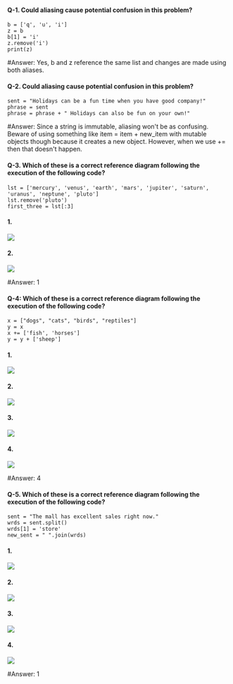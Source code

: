 ####  Q-1. Could aliasing cause potential confusion in this problem?
```
b = ['q', 'u', 'i']
z = b
b[1] = 'i'
z.remove('i')
print(z)
```
#Answer: Yes, b and z reference the same list and changes are made using both aliases.

#### Q-2. Could aliasing cause potential confusion in this problem?
```
sent = "Holidays can be a fun time when you have good company!"
phrase = sent
phrase = phrase + " Holidays can also be fun on your own!"
```
#Answer: Since a string is immutable, aliasing won't be as confusing. Beware of using something like item = item + new_item with mutable objects though because it creates a new object. However, when we use += then that doesn't happen.

#### Q-3. Which of these is a correct reference diagram following the execution of the following code?
```
lst = ['mercury', 'venus', 'earth', 'mars', 'jupiter', 'saturn', 'uranus', 'neptune', 'pluto']
lst.remove('pluto')
first_three = lst[:3]
```
#### 1. 
![](https://fopp.umsi.education/books/published/fopp/_images//week3a1_1.png)
#### 2. 
![](https://fopp.umsi.education/books/published/fopp/_images//week3a1_2.png)

#Answer: 1

#### Q-4:  Which of these is a correct reference diagram following the execution of the following code?
```
x = ["dogs", "cats", "birds", "reptiles"]
y = x
x += ['fish', 'horses']
y = y + ['sheep']
```
#### 1.
![](https://fopp.umsi.education/books/published/fopp/_images//week3a3_1.png)
#### 2.
![](https://fopp.umsi.education/books/published/fopp/_images//week3a3_2.png)
#### 3.
![](https://fopp.umsi.education/books/published/fopp/_images//week3a3_3.png)
#### 4. 
![](https://fopp.umsi.education/books/published/fopp/_images//week3a3_4.png)

#Answer: 4

#### Q-5. Which of these is a correct reference diagram following the execution of the following code?
```
sent = "The mall has excellent sales right now."
wrds = sent.split()
wrds[1] = 'store'
new_sent = " ".join(wrds)
```
#### 1. 
![](https://fopp.umsi.education/books/published/fopp/_images//week3a2_1.png)
#### 2.
![](https://fopp.umsi.education/books/published/fopp/_images//week3a2_2.png)
#### 3. 
![](https://fopp.umsi.education/books/published/fopp/_images//week3a2_3.png)
#### 4.
![](https://fopp.umsi.education/books/published/fopp/_images//week3a2_4.png)

#Answer: 1
